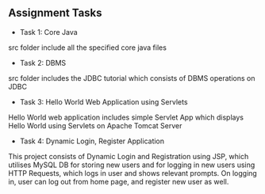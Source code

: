 ## Assignment Tasks

- Task 1: Core Java

src folder include all the specified core java files

- Task 2: DBMS

src folder includes the JDBC tutorial which consists of DBMS operations on JDBC

- Task 3: Hello World Web Application using Servlets

Hello World web application includes simple Servlet App which displays Hello World using Servlets on Apache Tomcat Server

- Task 4: Dynamic Login, Register Application

This project consists of Dynamic Login and Registration using JSP, which utilises MySQL DB for storing new users and for logging in new users using HTTP Requests, which logs in user and shows relevant prompts. On logging in, user can log out from home page, and register new user as well.
